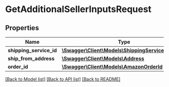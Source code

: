 # GetAdditionalSellerInputsRequest

## Properties

Name | Type | Description | Notes
------------ | ------------- | ------------- | -------------
**shipping_service_id** | [**\Swagger\Client\Models\ShippingServiceIdentifier**](ShippingServiceIdentifier.md) |  |
**ship_from_address** | [**\Swagger\Client\Models\Address**](Address.md) |  |
**order_id** | [**\Swagger\Client\Models\AmazonOrderId**](AmazonOrderId.md) |  |

[[Back to Model list]](../../README.md#documentation-for-models) [[Back to API list]](../../README.md#documentation-for-api-endpoints) [[Back to README]](../../README.md)

